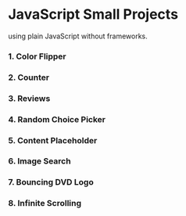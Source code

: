 # JavaScript Small Projects

using plain JavaScript without frameworks.

### 1. Color Flipper

### 2. Counter

### 3. Reviews

### 4. Random Choice Picker

### 5. Content Placeholder

### 6. Image Search

### 7. Bouncing DVD Logo

### 8. Infinite Scrolling

